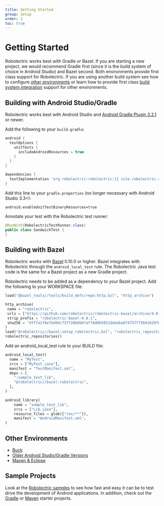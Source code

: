```yaml
---
title: Getting Started
group: Setup
order: 1
toc: true
---
```


# Getting Started

Robolectric works best with Gradle or Bazel. If you are starting a new project, we would recommend Gradle first (since it is the build system of choice in Android Studio) and Bazel second. Both environments provide first class support for Robolectric. If you are using another build system see how to configure [other environments](http://robolectric.org/other-environments) or learn how to provide first class [build system integration](http://robolectric.org/build-system-integration) support for other environments.

## Building with Android Studio/Gradle

Robolectric works best with Android Studio and [Android Gradle Plugin 3.2.1](https://developer.android.com/studio/releases/gradle-plugin#updating-plugin) or newer.

Add the following to your `build.gradle`:

```groovy
android {
  testOptions {
    unitTests {
      includeAndroidResources = true
    }
  }
}

dependencies {
  testImplementation 'org.robolectric:robolectric:{{ site.robolectric.version.current | escape }}'
}
```

Add this line to your `gradle.properties` (no longer necessary with Android Studio 3.3+):

```properties
android.enableUnitTestBinaryResources=true
```

Annotate your test with the Robolectric test runner:

```java
@RunWith(RobolectricTestRunner.class)
public class SandwichTest {
}
```

## Building with Bazel
Robolectric works with [Bazel](https://bazel.build) 0.10.0 or higher. Bazel integrates with Robolectric through the `android_local_test` rule. The Robolectric Java test code is the same for a Bazel project as a new Gradle project.

Robolectric needs to be added as a dependency to your Bazel project. Add the following to your WORKSPACE file:
```python
load("@bazel_tools//tools/build_defs/repo:http.bzl", "http_archive")

http_archive(
 name = "robolectric",
 urls = ["https://github.com/robolectric/robolectric-bazel/archive/4.0.1.tar.gz"],
 strip_prefix = "robolectric-bazel-4.0.1",
 sha256 = "dff7a1f8e7bd8dc737f20b6bbfaf78d8b5851debe6a074757f75041029f0c43b",
)
load("@robolectric//bazel:setup_robolectric.bzl", "robolectric_repositories")
robolectric_repositories()
```

Add an android_local_test rule to your BUILD file:
```python
android_local_test(
  name = "MyTest",
  srcs = ["MyTest.java"],
  manifest = "TestManifest.xml",
  deps = [
    ":sample_test_lib",
    "@robolectric//bazel:robolectric",
  ],
)

android_library(
    name = "sample_test_lib",
    srcs = ["Lib.java"],
    resource_files = glob(["res/**"]),
    manifest = "AndroidManifest.xml",
)
```

## Other Environments

* [Buck](https://buckbuild.com/rule/robolectric_test.html)
* [Older Android Studio/Gradle Versions](http://127.0.0.1:4000/other-environments/#android-studio--gradle-agp--30)
* [Maven & Eclipse](http://127.0.0.1:4000/other-environments/#maven--eclipse)

## Sample Projects

Look at the [Robolectric samples](https://github.com/robolectric/robolectric-samples) to see how fast and easy it can be to test drive the development of Android applications. In addition, check out the [Gradle](https://github.com/robolectric/deckard-gradle) or [Maven](https://github.com/robolectric/deckard-maven) starter projects.
